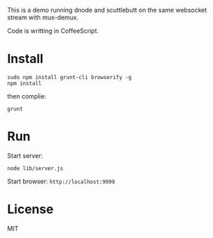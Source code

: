 This is a demo running dnode and scuttlebutt on the same websocket stream with mux-demux.

Code is writting in CoffeeScript.

# Install #

```
sudo npm install grunt-cli browserify -g
npm install
```

then complie:

```
grunt
```

# Run #

Start server:

```
node lib/server.js
```

Start browser: `http://localhost:9999`

# License #

MIT
